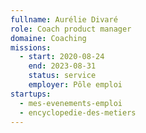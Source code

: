 ```yaml
---
fullname: Aurélie Divaré
role: Coach product manager
domaine: Coaching
missions:
  - start: 2020-08-24
    end: 2023-08-31
    status: service
    employer: Pôle emploi
startups:
  - mes-evenements-emploi
  - encyclopedie-des-metiers
---
```

